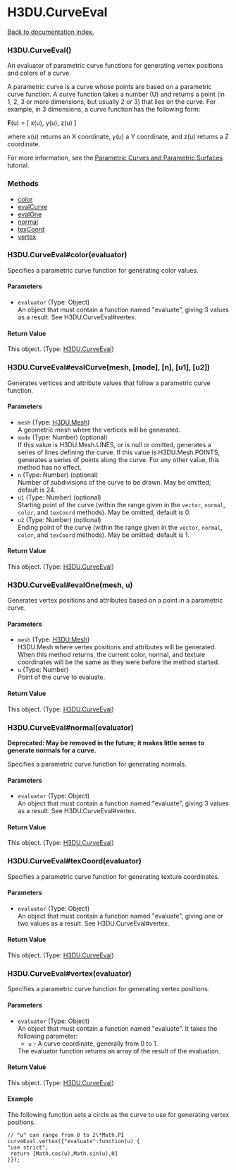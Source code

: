 # H3DU.CurveEval

[Back to documentation index.](index.md)

### H3DU.CurveEval() <a id='H3DU.CurveEval'></a>

An evaluator of parametric curve functions for generating
vertex positions and colors of a curve.

A parametric curve is a curve whose points are based on a
parametric curve function. A curve function takes a number
(U) and returns a point (in 1, 2, 3 or more dimensions, but
usually 2 or 3) that lies on the curve. For example, in 3
dimensions, a curve function has the following form:

<b>F</b>(u) = [ x(u), y(u), z(u) ]

where x(u) returns an X coordinate, y(u) a Y coordinate,
and z(u) returns a Z coordinate.

For more information, see the <a href="tutorial-surfaces.md">Parametric Curves and Parametric Surfaces</a> tutorial.

### Methods

* [color](#H3DU.CurveEval_H3DU.CurveEval_color)
* [evalCurve](#H3DU.CurveEval_H3DU.CurveEval_evalCurve)
* [evalOne](#H3DU.CurveEval_H3DU.CurveEval_evalOne)
* [normal](#H3DU.CurveEval_H3DU.CurveEval_normal)
* [texCoord](#H3DU.CurveEval_H3DU.CurveEval_texCoord)
* [vertex](#H3DU.CurveEval_H3DU.CurveEval_vertex)

### H3DU.CurveEval#color(evaluator) <a id='H3DU.CurveEval_H3DU.CurveEval_color'></a>

Specifies a parametric curve function for generating color values.

#### Parameters

* `evaluator` (Type: Object)<br>
    An object that must contain a function named "evaluate", giving 3 values as a result. See H3DU.CurveEval#vertex. </ul>

#### Return Value

This object. (Type: <a href="H3DU.CurveEval.md">H3DU.CurveEval</a>)

### H3DU.CurveEval#evalCurve(mesh, [mode], [n], [u1], [u2]) <a id='H3DU.CurveEval_H3DU.CurveEval_evalCurve'></a>

Generates vertices and attribute values that follow a parametric curve
function.

#### Parameters

* `mesh` (Type: <a href="H3DU.Mesh.md">H3DU.Mesh</a>)<br>
    A geometric mesh where the vertices will be generated.
* `mode` (Type: Number) (optional)<br>
    If this value is H3DU.Mesh.LINES, or is null or omitted, generates a series of lines defining the curve. If this value is H3DU.Mesh.POINTS, generates a series of points along the curve. For any other value, this method has no effect.
* `n` (Type: Number) (optional)<br>
    Number of subdivisions of the curve to be drawn. May be omitted; default is 24.
* `u1` (Type: Number) (optional)<br>
    Starting point of the curve (within the range given in the <code>vector</code>, <code>normal</code>, <code>color</code>, and <code>texCoord</code> methods). May be omitted; default is 0.
* `u2` (Type: Number) (optional)<br>
    Ending point of the curve (within the range given in the <code>vector</code>, <code>normal</code>, <code>color</code>, and <code>texCoord</code> methods). May be omitted; default is 1.

#### Return Value

This object. (Type: <a href="H3DU.CurveEval.md">H3DU.CurveEval</a>)

### H3DU.CurveEval#evalOne(mesh, u) <a id='H3DU.CurveEval_H3DU.CurveEval_evalOne'></a>

Generates vertex positions and attributes based on a point
in a parametric curve.

#### Parameters

* `mesh` (Type: <a href="H3DU.Mesh.md">H3DU.Mesh</a>)<br>
    H3DU.Mesh where vertex positions and attributes will be generated. When this method returns, the current color, normal, and texture coordinates will be the same as they were before the method started.
* `u` (Type: Number)<br>
    Point of the curve to evaluate.

#### Return Value

This object. (Type: <a href="H3DU.CurveEval.md">H3DU.CurveEval</a>)

### H3DU.CurveEval#normal(evaluator) <a id='H3DU.CurveEval_H3DU.CurveEval_normal'></a>

<b>Deprecated: May be removed in the future; it makes little sense
to generate normals for a curve.</b>

Specifies a parametric curve function for generating normals.

#### Parameters

* `evaluator` (Type: Object)<br>
    An object that must contain a function named "evaluate", giving 3 values as a result. See H3DU.CurveEval#vertex. </ul>

#### Return Value

This object. (Type: <a href="H3DU.CurveEval.md">H3DU.CurveEval</a>)

### H3DU.CurveEval#texCoord(evaluator) <a id='H3DU.CurveEval_H3DU.CurveEval_texCoord'></a>

Specifies a parametric curve function for generating texture coordinates.

#### Parameters

* `evaluator` (Type: Object)<br>
    An object that must contain a function named "evaluate", giving one or two values as a result. See H3DU.CurveEval#vertex. </ul>

#### Return Value

This object. (Type: <a href="H3DU.CurveEval.md">H3DU.CurveEval</a>)

### H3DU.CurveEval#vertex(evaluator) <a id='H3DU.CurveEval_H3DU.CurveEval_vertex'></a>

Specifies a parametric curve function for generating vertex positions.

#### Parameters

* `evaluator` (Type: Object)<br>
    An object that must contain a function named "evaluate". It takes the following parameter:<ul> <li><code>u</code> - A curve coordinate, generally from 0 to 1. </ul> The evaluator function returns an array of the result of the evaluation.

#### Return Value

This object. (Type: <a href="H3DU.CurveEval.md">H3DU.CurveEval</a>)

#### Example

The following function sets a circle as the curve
to use for generating vertex positions.

    // "u" can range from 0 to 2\*Math.PI
    curveEval.vertex({"evaluate":function(u) {
    "use strict";
     return [Math.cos(u),Math.sin(u),0]
    }});
